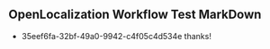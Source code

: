 ## OpenLocalization Workflow Test MarkDown
* 35eef6fa-32bf-49a0-9942-c4f05c4d534e 
thanks!<!--HONumber=Sep16_HO1-->